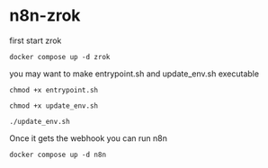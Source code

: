 # n8n-zrok

first start zrok
```
docker compose up -d zrok
```
you may want to make entrypoint.sh and update_env.sh executable 

```
chmod +x entrypoint.sh
```

```
chmod +x update_env.sh
```

```
./update_env.sh
```

Once it gets the webhook you can run n8n
```
docker compose up -d n8n
```
